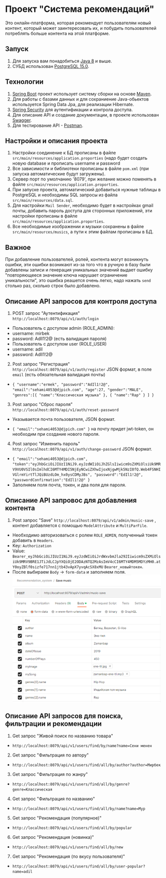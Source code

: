 # Проект "Система рекомендаций"

Это онлайн-платформа, которая рекомендует пользователям новый контент, который может заинтересовать их, 
и побудить пользователей потреблять больше контента на этой платформе.

## Запуск

1. Для запуска вам понадобиться [Java 8](https://www.java.com/ru/) и выше.
2. СУБД использован [PostgreSQL 15.0](https://www.postgresql.org/).

## Технологии

1. [Spring Boot](https://spring.io/projects/spring-boot) проект использует систему сборки на основе [Maven](https://maven.apache.org/).
2. Для работы с базами данных и для сохраниение Java-обьектов используется Spring Data Jpa, для реализации Hibernate.
3. [Spring Security](https://spring.io/projects/spring-security) для аутентификации и контрола доступа.
4. Для описание API и создание документации, в проекте использован [Swagger](https://swagger.io/).
5. Для тестирование API - [Postman](https://www.postman.com/).

## Настройки и описания проекта

1. Настройки соединение к БД прописаны в файле `src/main/resources/application.proporties` (надо будет создать новую database и прописать username и password
2. Все зависимости и библиотеки прописаны в файле `pom.xml` (при запуска автоматические будут загружены).
3. Сервер порт по умолчанию '8079', при желание можно поменять в файле `src/main/resources/application.proporties`.
4. При запуске проекта, автоматический добавиться нужные таблицы в PostgreSQL и необходимы SQL запросы из файла `src/main/resources/data.sql`.
5. Для настройки `Mail Sender`, необходимо будет в настройках gmail почты, добавить пароль доступа для сторонных приложений, эти настройки прописаны в файле `src/main/resources/application.proporties`.
6. Все необходимые изображении и музыки сохранены в файле `src/main/resources/musics`, а пути к этим файлам прописаны в БД.
## Важное

При добавление пользователей, ролей, контента могут возникнуть ошибки, эти ошибки возникают из-за того что в ручную в базу были добавлены записи и генерация уникальных значений выдает ошибку "повторяющееся значение ключа нарушает ограничение уникальности", это ошибка реашется очень легко, надо нажать `send` столько раз, сколько строк было добавлено.

## Описание API запросов для контроля доступа 
1. POST запрос "Аутентификация" `http://localhost:8079/api/v1/auth/login`

- Пользователь с доступом admin (ROLE_ADMIN): 
- username: mirbek
- password: AdIl1!2@ (есть валидация пароля)
- Пользователь с доступом user (ROLE_USER)
- username: adil
- password: AdIl1!2@

2. Post запрос "Регистрация" `http://localhost:8079/api/v1/auth/register`
JSON формат, в поле `email` (есть обязательная валидация почты) 

- `{
    "username":"ermek",
    "password":"AdIl1!2@",
    "email":"sehami4053@djpich.com",
    "age":27,
    "gender":"MALE",
    "genres":[{
        "name":"Классическая музыка"
        },
        {
        "name":"Rap"
        }
    ]
}`

3. Post запрос "Сброс пароля" `http://localhost:8079/api/v1/auth/reset-password`
- Указывается почта пользователя, JSON формат.

- `{
    "email":"sehami4053@djpich.com"
}`
на почту придет jwt-token, он необходим при создание нового пароля.

4. Post запрос "Изменить пароль" `http://localhost:8079/api/v1/auth/change-password`
JSON формат.

- `{
    "email":"sehami4053@djpich.com",
    "token":"eyJhbGciOiJIUzI1NiJ9.eyJzdWIiOiJhZGlsIiwicm9sZXMiOlsiUk9MRV9VU0VSIl0sImlhdCI6MTY4MDI5NjEyNCwiZXhwIjoxNjgwMjk5NzI0fQ.Web4FSNHIVGlrmYirtTlJQiBUzdLOm_hx0ysCDMyJBs",
    "password":"EdIl1!2@",
    "passwordConfirmation":"EdIl1!2@"
}`
- Заполняем поля почта, токен, и два поля для пароля.

## Описание API запровос для добавления контента

1. Post запрос "Save" `http://localhost:8079/api/v1/admin/music-save` , контент добавляется с помощью `ModelAttribute` и `MultiParFile`.
- Необходимо авторизоваться с ролем `ROLE_ADMIN`, полученный токен добавить в `Headers`.
- Key: `Authorization`
- Value: `Bearer_eyJhbGciOiJIUzI1NiJ9.eyJzdWIiOiJrdWxvbmJla292Iiwicm9sZXMiOlsiUk9MRV9BRE1JTiJdLCJpYXQiOjE2ODAzNTQ2MzAsImV4cCI6MTY4MDM5MDYzMH0.atY0oyZBlf0sizfe717nn1jtb43vApX7yvqAcSX8xMU` `Bearer_новыйтокен`.
- После выбираем `Body` -> `form-data` и заполняем поля.
![Image alt](https://github.com/kulonbekov/recommendation_system/blob/290323/recommendation_system/src/main/resources/musics/images/form-data-save-music.PNG)

## Описание API запросов для поиска, фильтрации и рекомендации

1. Get запрос "Живой поиск по названию товара" 
- `http://localhost:8079/api/v1/users/find/by/name?name=Сени менен`

2. Get запрос "Фильтрация по автору"
- `http://localhost:8079/api/v1/users/find/all/by/author?author=Мирбек`

3. Get запрос "Фильтрация по жанру"
- `http://localhost:8079/api/v1/users/find/all/by/genre?genre=Классическая`

4. Get запрос "Фильтрация по названию"
- `http://localhost:8079/api/v1/users/find/all/by/name?name=Мур`

5. Get запрос "Рекомендация (популярное)"
- `http://localhost:8079/api/v1/users/find/all/by/popular`

6. Get запрос "Рекомендация (новинка)"
- `http://localhost:8079/api/v1/users/find/all/by/new`

7. Get запрос "Рекомендация (по вкусу пользователя)"
- `http://localhost:8079/api/v1/users/find/all/by/user-popular?name=adil`



